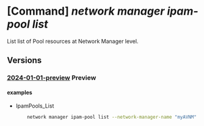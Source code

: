 # [Command] _network manager ipam-pool list_

List list of Pool resources at Network Manager level.

## Versions

### [2024-01-01-preview](/Resources/mgmt-plane/L3N1YnNjcmlwdGlvbnMve30vcmVzb3VyY2Vncm91cHMve30vcHJvdmlkZXJzL21pY3Jvc29mdC5uZXR3b3JrL25ldHdvcmttYW5hZ2Vycy97fS9pcGFtcG9vbHM=/2024-01-01-preview.xml) **Preview**

<!-- mgmt-plane /subscriptions/{}/resourcegroups/{}/providers/microsoft.network/networkmanagers/{}/ipampools 2024-01-01-preview -->

#### examples

- IpamPools_List
    ```bash
        network manager ipam-pool list --network-manager-name "myAVNM" --resource-group "myAVNMResourceGroup" --subscription "00000000-0000-0000-0000-000000000000"
    ```
